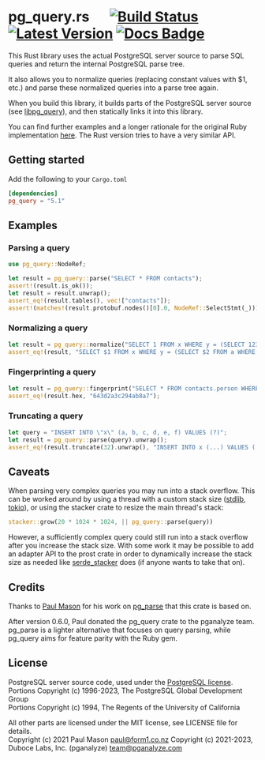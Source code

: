 pg_query.rs &emsp; [![Build Status]][actions] [![Latest Version]][crates.io] [![Docs Badge]][docs]
===========

[Build Status]: https://img.shields.io/endpoint.svg?url=https%3A%2F%2Factions-badge.atrox.dev%2Fpganalyze%2Fpg_query.rs%2Fbadge%3Fref%3Dmain&style=flat&label=build&logo=none
[actions]: https://actions-badge.atrox.dev/pganalyze/pg_query.rs/goto?ref=main
[Latest Version]: https://img.shields.io/crates/v/pg_query.svg
[crates.io]: https://crates.io/crates/pg_query
[Docs Badge]: https://docs.rs/pg_query/badge.svg
[docs]: https://docs.rs/pg_query

This Rust library uses the actual PostgreSQL server source to parse SQL queries and return the internal PostgreSQL parse tree.

It also allows you to normalize queries (replacing constant values with $1, etc.) and parse these normalized queries into a parse tree again.

When you build this library, it builds parts of the PostgreSQL server source (see [libpg_query](https://github.com/pganalyze/libpg_query)), and then statically links it into this library.

You can find further examples and a longer rationale for the original Ruby implementation [here](https://pganalyze.com/blog/parse-postgresql-queries-in-ruby.html). The Rust version tries to have a very similar API.

## Getting started

Add the following to your `Cargo.toml`

```toml
[dependencies]
pg_query = "5.1"
```

## Examples

### Parsing a query

```rust
use pg_query::NodeRef;

let result = pg_query::parse("SELECT * FROM contacts");
assert!(result.is_ok());
let result = result.unwrap();
assert_eq!(result.tables(), vec!["contacts"]);
assert!(matches!(result.protobuf.nodes()[0].0, NodeRef::SelectStmt(_)));
```

### Normalizing a query

```rust
let result = pg_query::normalize("SELECT 1 FROM x WHERE y = (SELECT 123 FROM a WHERE z = 'bla')").unwrap();
assert_eq!(result, "SELECT $1 FROM x WHERE y = (SELECT $2 FROM a WHERE z = $3)");
```

### Fingerprinting a query

```rust
let result = pg_query::fingerprint("SELECT * FROM contacts.person WHERE id IN (1, 2, 3, 4);").unwrap();
assert_eq!(result.hex, "643d2a3c294ab8a7");
```

### Truncating a query

```rust
let query = "INSERT INTO \"x\" (a, b, c, d, e, f) VALUES (?)";
let result = pg_query::parse(query).unwrap();
assert_eq!(result.truncate(32).unwrap(), "INSERT INTO x (...) VALUES (...)");
```

## Caveats

When parsing very complex queries you may run into a stack overflow. This can be worked around by using a thread with a custom stack size ([stdlib](https://doc.rust-lang.org/std/thread/index.html#stack-size), [tokio](https://docs.rs/tokio/latest/tokio/runtime/struct.Builder.html#method.thread_stack_size)), or using the stacker crate to resize the main thread's stack:

```rust
stacker::grow(20 * 1024 * 1024, || pg_query::parse(query))
```

However, a sufficiently complex query could still run into a stack overflow after you increase the stack size. With some work it may be possible to add an adapter API to the prost crate in order to dynamically increase the stack size as needed like [serde_stacker](https://crates.io/crates/serde_stacker) does (if anyone wants to take that on).

## Credits

Thanks to [Paul Mason](https://github.com/paupino) for his work on [pg_parse](https://github.com/paupino/pg_parse) that this crate is based on.

After version 0.6.0, Paul donated the pg_query crate to the pganalyze team. pg_parse is a lighter alternative that focuses on query parsing, while pg_query aims for feature parity with the Ruby gem.

## License

PostgreSQL server source code, used under the [PostgreSQL license](https://www.postgresql.org/about/licence/).<br>
Portions Copyright (c) 1996-2023, The PostgreSQL Global Development Group<br>
Portions Copyright (c) 1994, The Regents of the University of California

All other parts are licensed under the MIT license, see LICENSE file for details.<br>
Copyright (c) 2021 Paul Mason <paul@form1.co.nz>
Copyright (c) 2021-2023, Duboce Labs, Inc. (pganalyze) <team@pganalyze.com>
